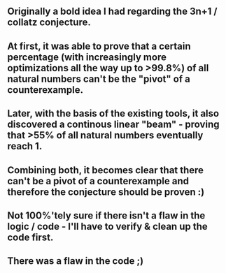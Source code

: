 ## Originally a bold idea I had regarding the 3n+1 / collatz conjecture. 
## At first, it was able to prove that a certain percentage (with increasingly more optimizations all the way up to >99.8%) of all natural numbers can't be the "pivot" of a counterexample.
## Later, with the basis of the existing tools, it also discovered a continous linear "beam" - proving that >55% of all natural numbers eventually reach 1.
## Combining both, it becomes clear that there can't be a pivot of a counterexample and therefore the conjecture should be proven :)
## Not 100%'tely sure if there isn't a flaw in the logic / code - I'll have to verify & clean up the code first.
## There was a flaw in the code ;)
